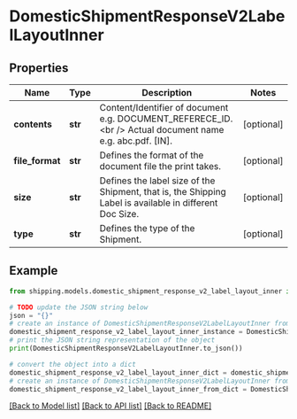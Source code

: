 # DomesticShipmentResponseV2LabelLayoutInner


## Properties

Name | Type | Description | Notes
------------ | ------------- | ------------- | -------------
**contents** | **str** | Content/Identifier of document e.g. DOCUMENT_REFERECE_ID.&lt;br /&gt; Actual document name e.g. abc.pdf. [IN]. | [optional] 
**file_format** | **str** | Defines the format of the document file the print takes. | [optional] 
**size** | **str** | Defines the label size of the Shipment, that is, the Shipping Label is available in different Doc Size. | [optional] 
**type** | **str** | Defines the type of the Shipment. | [optional] 

## Example

```python
from shipping.models.domestic_shipment_response_v2_label_layout_inner import DomesticShipmentResponseV2LabelLayoutInner

# TODO update the JSON string below
json = "{}"
# create an instance of DomesticShipmentResponseV2LabelLayoutInner from a JSON string
domestic_shipment_response_v2_label_layout_inner_instance = DomesticShipmentResponseV2LabelLayoutInner.from_json(json)
# print the JSON string representation of the object
print(DomesticShipmentResponseV2LabelLayoutInner.to_json())

# convert the object into a dict
domestic_shipment_response_v2_label_layout_inner_dict = domestic_shipment_response_v2_label_layout_inner_instance.to_dict()
# create an instance of DomesticShipmentResponseV2LabelLayoutInner from a dict
domestic_shipment_response_v2_label_layout_inner_from_dict = DomesticShipmentResponseV2LabelLayoutInner.from_dict(domestic_shipment_response_v2_label_layout_inner_dict)
```
[[Back to Model list]](../README.md#documentation-for-models) [[Back to API list]](../README.md#documentation-for-api-endpoints) [[Back to README]](../README.md)


